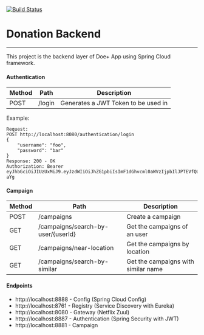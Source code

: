 [![Build Status](https://api.travis-ci.org/fabiorapanelo/donation-backend.svg?branch=master)](https://api.travis-ci.org/fabiorapanelo/donation-backend)

# Donation Backend

****

This project is the backend layer of Doe+ App using Spring Cloud framework.

#### Authentication

Method  | Path  | Description
------------- | ------------------------- | ------------- |
POST | /login   | Generates a JWT Token to be used in 

Example:
```
Request:
POST http://localhost:8080/authentication/login
{
    "username": "foo",
    "password": "bar"
}
Response: 200 - OK
Authorization: Bearer eyJhbGciOiJIUzUxMiJ9.eyJzdWIiOiJhZG1pbiIsImF1dGhvcml0aWVzIjpbIlJPTEVfQURNSU4iXSwiaWF0IjoxNTQxMjUzNzEzLCJleHAiOjE1NDEzNDAxMTN9.dVuksZMwwOggMdRMTfk96k3tr4GXN4_ckXfwt_ydaZR8H2My8ol46vD_iLpG2BlAOEpPaSYK4K4MB7WeNC-aYg
```

#### Campaign

Method  | Path  | Description
------------- | ------------------------- | ------------- |
POST | /campaigns   | Create a campaign 
GET | /campaigns/search-by-user/{userId} | Get the campaigns of an user
GET | /campaigns/near-location    | Get the campaigns by location
GET | /campaigns/search-by-similar | Get the campaigns with similar name


#### Endpoints
- http://localhost:8888 - Config (Spring Cloud Config)
- http://localhost:8761 - Registry (Service Discovery with Eureka)
- http://localhost:8080 - Gateway (Netflix Zuul)
- http://localhost:8887 - Authentication (Spring Security with JWT)
- http://localhost:8881 - Campaign